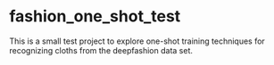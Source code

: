 # fashion_one_shot_test
This is a small test project to explore one-shot training techniques for recognizing cloths from the deepfashion data set.
